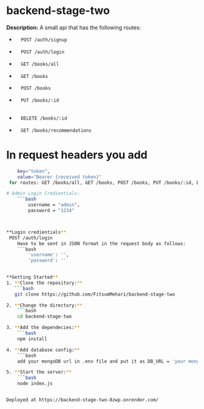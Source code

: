 # backend-stage-two

**Description:**
A small api that has the following routes: 
- ```bash
    POST /auth/signup

- ```bash
    POST /auth/login

- ```bash
    GET /books/all

- ```bash
    GET /books

- ```bash
    POST /books

- ```bash
    PUT /books/:id
    
- ```bash
    DELETE /books/:id

- ```bash
    GET /books/recommendations


# In request headers you add 
```bash
    key="token",
    value="Bearer {received token}"
 for routes: GET /books/all, GET /books, POST /books, PUT /books/:id, DELETE /books/:id, GET /books/recommendations

# Admin Login Credientials:
    ```bash 
        username = "admin",
        password = "1234"



**Login credientials**
 POST /auth/login
    Have to be sent in JSON format in the request body as follows: 
    ```bash
        'username': '',
        'password': ''
    

**Getting Started**
1. **Clone the repository:**
   ```bash
   git clone https://github.com/FitsumMehari/backend-stage-two

2. **Change the directory:**
    ```bash
    cd backend-stage-two

3. **Add the dependecies:**
    ```bash
    npm install

4. **Add database config:**
    ```bash
    add your mongoDB url in .env file and put it as DB_URL = 'your mongodb url'

5. **Start the server:**
    ```bash
    node index.js


Deployed at https://backend-stage-two-8zwp.onrender.com/